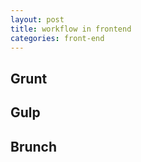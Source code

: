 ```yaml
---
layout: post
title: workflow in frontend
categories: front-end
---
```


## Grunt

## Gulp

## Brunch